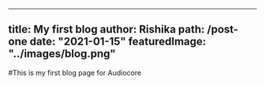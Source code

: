 ---
title: My first blog
author: Rishika
path: /post-one
date: "2021-01-15"
featuredImage: "../images/blog.png"
----

#This is my first blog page for Audiocore
